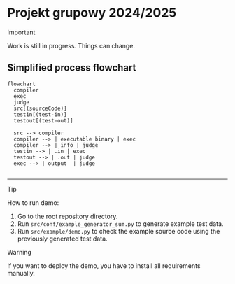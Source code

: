# Projekt grupowy 2024/2025

> [!IMPORTANT]
> Work is still in progress. Things can change.

## Simplified process flowchart

```mermaid
flowchart
  compiler
  exec
  judge
  src[(sourceCode)]
  testin[(test-in)]
  testout[(test-out)]

  src --> compiler
  compiler --> | executable binary | exec
  compiler --> | info | judge 
  testin --> | .in | exec
  testout --> | .out | judge
  exec --> | output  | judge


```

---
> [!TIP]
>  How to run demo:
> 1. Go to the root repository directory.
> 2. Run `src/conf/example_generator_sum.py` to generate example test data.
> 3. Run `src/example/demo.py` to check the example source code using the previously generated test data.

> [!WARNING]
> If you want to deploy the demo, you have to install all requirements manually.

